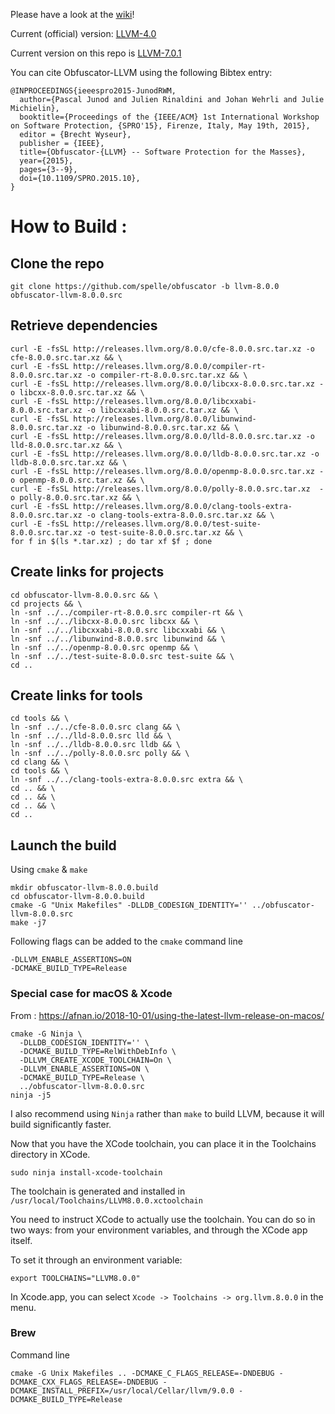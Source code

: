Please have a look at the [wiki](https://github.com/obfuscator-llvm/obfuscator/wiki)!

Current (official) version: [LLVM-4.0](https://github.com/obfuscator-llvm/obfuscator/tree/llvm-4.0)

Current version on this repo is [LLVM-7.0.1](https://github.com/spelle/obfuscator/tree/llvm-7.0.1)

You can cite Obfuscator-LLVM using the following Bibtex entry:

```
@INPROCEEDINGS{ieeespro2015-JunodRWM,
  author={Pascal Junod and Julien Rinaldini and Johan Wehrli and Julie Michielin},
  booktitle={Proceedings of the {IEEE/ACM} 1st International Workshop on Software Protection, {SPRO'15}, Firenze, Italy, May 19th, 2015},
  editor = {Brecht Wyseur},
  publisher = {IEEE},
  title={Obfuscator-{LLVM} -- Software Protection for the Masses},
  year={2015},
  pages={3--9},
  doi={10.1109/SPRO.2015.10},
}
```

# How to Build :

  ## Clone the repo

```
git clone https://github.com/spelle/obfuscator -b llvm-8.0.0 obfuscator-llvm-8.0.0.src
```

  ## Retrieve dependencies

```
curl -E -fsSL http://releases.llvm.org/8.0.0/cfe-8.0.0.src.tar.xz -o cfe-8.0.0.src.tar.xz && \
curl -E -fsSL http://releases.llvm.org/8.0.0/compiler-rt-8.0.0.src.tar.xz -o compiler-rt-8.0.0.src.tar.xz && \
curl -E -fsSL http://releases.llvm.org/8.0.0/libcxx-8.0.0.src.tar.xz -o libcxx-8.0.0.src.tar.xz && \
curl -E -fsSL http://releases.llvm.org/8.0.0/libcxxabi-8.0.0.src.tar.xz -o libcxxabi-8.0.0.src.tar.xz && \
curl -E -fsSL http://releases.llvm.org/8.0.0/libunwind-8.0.0.src.tar.xz -o libunwind-8.0.0.src.tar.xz && \
curl -E -fsSL http://releases.llvm.org/8.0.0/lld-8.0.0.src.tar.xz -o lld-8.0.0.src.tar.xz && \
curl -E -fsSL http://releases.llvm.org/8.0.0/lldb-8.0.0.src.tar.xz -o lldb-8.0.0.src.tar.xz && \
curl -E -fsSL http://releases.llvm.org/8.0.0/openmp-8.0.0.src.tar.xz -o openmp-8.0.0.src.tar.xz && \
curl -E -fsSL http://releases.llvm.org/8.0.0/polly-8.0.0.src.tar.xz  -o polly-8.0.0.src.tar.xz && \
curl -E -fsSL http://releases.llvm.org/8.0.0/clang-tools-extra-8.0.0.src.tar.xz -o clang-tools-extra-8.0.0.src.tar.xz && \
curl -E -fsSL http://releases.llvm.org/8.0.0/test-suite-8.0.0.src.tar.xz -o test-suite-8.0.0.src.tar.xz && \
for f in $(ls *.tar.xz) ; do tar xf $f ; done
```

  ## Create links for projects

```
cd obfuscator-llvm-8.0.0.src && \
cd projects && \
ln -snf ../../compiler-rt-8.0.0.src compiler-rt && \
ln -snf ../../libcxx-8.0.0.src libcxx && \
ln -snf ../../libcxxabi-8.0.0.src libcxxabi && \
ln -snf ../../libunwind-8.0.0.src libunwind && \
ln -snf ../../openmp-8.0.0.src openmp && \
ln -snf ../../test-suite-8.0.0.src test-suite && \
cd ..
```

  ## Create links for tools

```
cd tools && \
ln -snf ../../cfe-8.0.0.src clang && \
ln -snf ../../lld-8.0.0.src lld && \
ln -snf ../../lldb-8.0.0.src lldb && \
ln -snf ../../polly-8.0.0.src polly && \
cd clang && \
cd tools && \
ln -snf ../../clang-tools-extra-8.0.0.src extra && \
cd .. && \
cd .. && \
cd .. && \
cd ..
```

 ## Launch the build

Using `cmake` & `make`

```
mkdir obfuscator-llvm-8.0.0.build
cd obfuscator-llvm-8.0.0.build
cmake -G "Unix Makefiles" -DLLDB_CODESIGN_IDENTITY='' ../obfuscator-llvm-8.0.0.src
make -j7
```

Following flags can be added to the `cmake` command line

```
-DLLVM_ENABLE_ASSERTIONS=ON 
-DCMAKE_BUILD_TYPE=Release
```

### Special case for macOS & Xcode

From : https://afnan.io/2018-10-01/using-the-latest-llvm-release-on-macos/

```
cmake -G Ninja \
  -DLLDB_CODESIGN_IDENTITY='' \
  -DCMAKE_BUILD_TYPE=RelWithDebInfo \
  -DLLVM_CREATE_XCODE_TOOLCHAIN=On \
  -DLLVM_ENABLE_ASSERTIONS=ON \
  -DCMAKE_BUILD_TYPE=Release \
  ../obfuscator-llvm-8.0.0.src
ninja -j5
```

I also recommend using `Ninja` rather than  `make` to build LLVM, because it will build significantly faster.

Now that you have the XCode toolchain, you can place it in the Toolchains directory in XCode.

```
sudo ninja install-xcode-toolchain
```

The toolchain is generated and installed in `/usr/local/Toolchains/LLVM8.0.0.xctoolchain`

You need to instruct XCode to actually use the toolchain. You can do so in two ways: from your environment variables, and through the XCode app itself.

To set it through an environment variable:

```
export TOOLCHAINS="LLVM8.0.0"
```

In Xcode.app, you can select `Xcode -> Toolchains -> org.llvm.8.0.0` in the menu.

### Brew

Command line
```
cmake -G Unix Makefiles .. -DCMAKE_C_FLAGS_RELEASE=-DNDEBUG -DCMAKE_CXX_FLAGS_RELEASE=-DNDEBUG -DCMAKE_INSTALL_PREFIX=/usr/local/Cellar/llvm/9.0.0 -DCMAKE_BUILD_TYPE=Release
```
